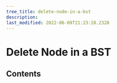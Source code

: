 ```yaml
---
tree_title: delete-node-in-a-bst
description: 
last_modified: 2022-06-09T21:23:28.2328
---
```


# Delete Node in a BST

## Contents
